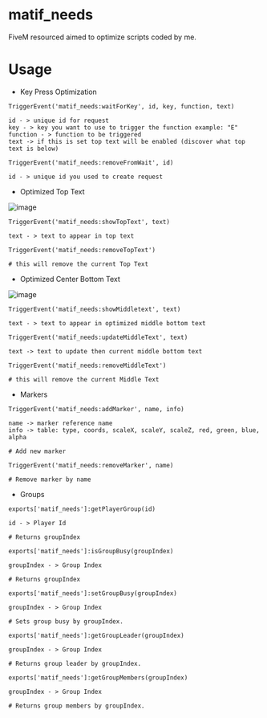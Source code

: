 # matif_needs
FiveM resourced aimed to optimize scripts coded by me.

# Usage

* Key Press Optimization

```
TriggerEvent('matif_needs:waitForKey', id, key, function, text)

id - > unique id for request
key - > key you want to use to trigger the function example: "E"
function - > function to be triggered
text -> if this is set top text will be enabled (discover what top text is below)
```

```
TriggerEvent('matif_needs:removeFromWait', id)

id - > unique id you used to create request
```

* Optimized Top Text

![image](https://user-images.githubusercontent.com/25308309/86548794-960fa100-bf35-11ea-83d3-8585a2e23e06.png)

```
TriggerEvent('matif_needs:showTopText', text)

text - > text to appear in top text
```

```
TriggerEvent('matif_needs:removeTopText')

# this will remove the current Top Text
```

* Optimized Center Bottom Text

![image](https://user-images.githubusercontent.com/25308309/86548995-3796f280-bf36-11ea-9bfb-caf359de36b8.png)

```
TriggerEvent('matif_needs:showMiddletext', text)

text - > text to appear in optimized middle bottom text
```

```
TriggerEvent('matif_needs:updateMiddleText', text)

text -> text to update then current middle bottom text
```

```
TriggerEvent('matif_needs:removeMiddleText')

# this will remove the current Middle Text
```

* Markers

```
TriggerEvent('matif_needs:addMarker', name, info)

name -> marker reference name
info -> table: type, coords, scaleX, scaleY, scaleZ, red, green, blue, alpha

# Add new marker
```

```
TriggerEvent('matif_needs:removeMarker', name)

# Remove marker by name
```

* Groups

```
exports['matif_needs']:getPlayerGroup(id)

id - > Player Id

# Returns groupIndex
```

```
exports['matif_needs']:isGroupBusy(groupIndex)

groupIndex - > Group Index

# Returns groupIndex
```

```
exports['matif_needs']:setGroupBusy(groupIndex)

groupIndex - > Group Index

# Sets group busy by groupIndex.
```

```
exports['matif_needs']:getGroupLeader(groupIndex)

groupIndex - > Group Index

# Returns group leader by groupIndex.
```

```
exports['matif_needs']:getGroupMembers(groupIndex)

groupIndex - > Group Index

# Returns group members by groupIndex.
```